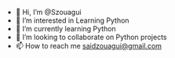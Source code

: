 - 👋 Hi, I’m @Szouagui
- 👀 I’m interested in Learning Python
- 🌱 I’m currently learning Python
- 💞️ I’m looking to collaborate on Python projects
- 📫 How to reach me saidzouagui@gmail.com

<!---
Szouagui/Szouagui is a ✨ special ✨ repository because its `README.md` (this file) appears on your GitHub profile.
You can click the Preview link to take a look at your changes.
--->
